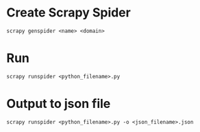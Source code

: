 # Create Scrapy Spider
```scrapy genspider <name> <domain>```

# Run
```scrapy runspider <python_filename>.py```

# Output to json file
```scrapy runspider <python_filename>.py -o <json_filename>.json```
